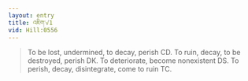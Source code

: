 ```yaml
---
layout: entry
title: འཇིག་√1
vid: Hill:0556
---
```

> To be lost, undermined, to decay, perish CD. To ruin, decay, to be destroyed, perish DK. To deteriorate, become nonexistent DS. To perish, decay, disintegrate, come to ruin TC.
